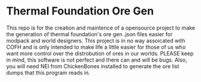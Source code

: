 # Thermal Foundation Ore Gen
This repo is for the creation and maintence of a opensource project to make the generation of thermal foundation's ore gen .json files easier for modpack and world designers. This project is in no way assoicated with COFH and is only intended to make life a little easier for those of us who want more control over the distrobution of ores in our worlds. PLEASE keep in mind, this software is not perfect and there can and will be bugs. Also, you will need NEI from ChickenBones installed to generate the ore list dumps that this program reads in.
